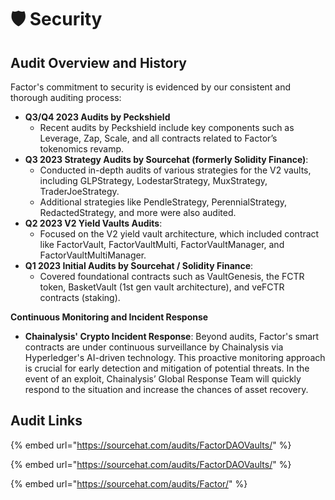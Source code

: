 # 🛡️ Security

## **Audit Overview and History**

Factor's commitment to security is evidenced by our consistent and thorough auditing process:

* **Q3/Q4 2023 Audits by Peckshield**
  * Recent audits by Peckshield include key components such as Leverage, Zap, Scale, and all contracts related to Factor’s tokenomics revamp.
* **Q3 2023 Strategy Audits by Sourcehat (formerly Solidity Finance)**:
  * Conducted in-depth audits of various strategies for the V2 vaults, including GLPStrategy, LodestarStrategy, MuxStrategy, TraderJoeStrategy.
  * Additional strategies like PendleStrategy, PerennialStrategy, RedactedStrategy, and more were also audited.
* **Q2 2023 V2 Yield Vaults Audits**:
  * Focused on the V2 yield vault architecture, which included contract like FactorVault, FactorVaultMulti, FactorVaultManager, and FactorVaultMultiManager.
* **Q1 2023 Initial Audits by Sourcehat / Solidity Finance**:
  * Covered foundational contracts such as VaultGenesis, the FCTR token, BasketVault (1st gen vault architecture), and veFCTR contracts (staking).

**Continuous Monitoring and Incident Response**

* **Chainalysis' Crypto Incident Response**: Beyond audits, Factor's smart contracts are under continuous surveillance by Chainalysis via Hyperledger's AI-driven technology. This proactive monitoring approach is crucial for early detection and mitigation of potential threats. In the event of an exploit, Chainalysis’ Global Response Team will quickly respond to the situation and increase the chances of asset recovery.

## Audit Links

{% embed url="https://sourcehat.com/audits/FactorDAOVaults/" %}

{% embed url="https://sourcehat.com/audits/FactorDAOVaults/" %}

{% embed url="https://sourcehat.com/audits/Factor/" %}
